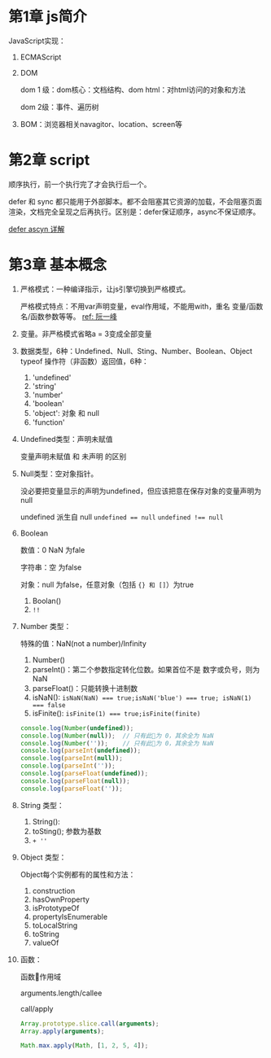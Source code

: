 # 第1章 js简介

JavaScript实现：

1. ECMAScript
2. DOM

     dom 1 级：dom核心：文档结构、dom html：对html访问的对象和方法

     dom 2级：事件、遍历树

3. BOM：浏览器相关navagitor、location、screen等

# 第2章 script

顺序执行，前一个执行完了才会执行后一个。

defer 和 sync 都只能用于外部脚本。都不会阻塞其它资源的加载，不会阻塞页面渲染，文档完全呈现之后再执行。区别是：defer保证顺序，async不保证顺序。

[defer ascyn 详解](https://github.com/bmxklYzj/demo-exercise/blob/master/js/script-defer-async.md)

# 第3章 基本概念

1. 严格模式：一种编译指示，让js引擎切换到严格模式。

    严格模式特点：不用var声明变量，eval作用域，不能用with，重名 变量/函数名/函数参数等等。 [ref: 阮一峰]([http://www.ruanyifeng.com/blog/2013/01/javascript\_strict\_mode.html](http://www.ruanyifeng.com/blog/2013/01/javascript_strict_mode.html))

2. 变量。非严格模式省略a = 3变成全部变量
3. 数据类型，6种：Undefined、Null、Sting、Number、Boolean、Object
    typeof 操作符（非函数）返回值，6种：
    1. 'undefined'
    2. 'string'
    3. 'number'
    4. 'boolean'
    5. 'object': 对象 和 null
    6. 'function'

4. Undefined类型：声明未赋值

    变量声明未赋值 和 未声明 的区别

5. Null类型：空对象指针。

    没必要把变量显示的声明为undefined，但应该把意在保存对象的变量声明为null

    undefined 派生自 null
    `undefined == null`
    `undefined !== null`

6. Boolean

    数值：0 NaN 为fale

    字符串：空 为false

    对象：null 为false，任意对象（包括 `{} 和 []`）为true

    1. Boolan()
    2. `!!`

6. Number 类型：

    特殊的值：NaN(not a number)/Infinity

    1. Number()
    2. parseInt()：第二个参数指定转化位数。如果首位不是 数字或负号，则为 NaN
    3. parseFloat()：只能转换十进制数
    4. isNaN(): `isNaN(NaN) === true;isNaN('blue') === true; isNaN(1) === false`
    5. isFinite(): `isFinite(1) === true;isFinite(finite)`

    ```js
    console.log(Number(undefined));
    console.log(Number(null));  // 只有此为 0，其余全为 NaN
    console.log(Number(''));    // 只有此为 0，其余全为 NaN
    console.log(parseInt(undefined));
    console.log(parseInt(null));
    console.log(parseInt(''));
    console.log(parseFloat(undefined));
    console.log(parseFloat(null));
    console.log(parseFloat(''));
    ```

7. String 类型：

    1. String():
    2. toSting(); 参数为基数
    3. `+ ''`

8. Object 类型：

    Object每个实例都有的属性和方法：

    1. construction
    2. hasOwnProperty
    3. isPrototypeOf
    4. propertyIsEnumerable
    5. toLocalString
    6. toString
    7. valueOf

9. 函数：

    函数作用域

    arguments.length/callee

    call/apply

    ```js
    Array.prototype.slice.call(arguments);
    Array.apply(arguments);

    Math.max.apply(Math, [1, 2, 5, 4]);
    ```

